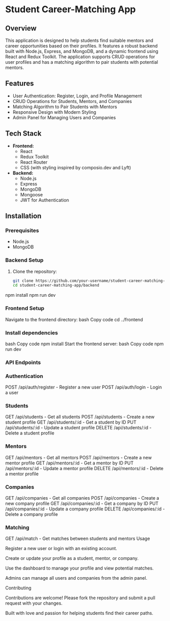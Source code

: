 # Student Career-Matching App

## Overview

This application is designed to help students find suitable mentors and career opportunities based on their profiles. It features a robust backend built with Node.js, Express, and MongoDB, and a dynamic frontend using React and Redux Toolkit. The application supports CRUD operations for user profiles and has a matching algorithm to pair students with potential mentors.

## Features

- User Authentication: Register, Login, and Profile Management
- CRUD Operations for Students, Mentors, and Companies
- Matching Algorithm to Pair Students with Mentors
- Responsive Design with Modern Styling
- Admin Panel for Managing Users and Companies

## Tech Stack

- **Frontend:**
  - React
  - Redux Toolkit
  - React Router
  - CSS (with styling inspired by composio.dev and Lyft)
- **Backend:**
  - Node.js
  - Express
  - MongoDB
  - Mongoose
  - JWT for Authentication

## Installation

### Prerequisites

- Node.js
- MongoDB

### Backend Setup

1. Clone the repository:
   ```bash
   git clone https://github.com/your-username/student-career-matching-app.git
   cd student-career-matching-app/backend
npm install
npm run dev

### Frontend Setup
Navigate to the frontend directory:
bash
Copy code
cd ../frontend

### Install dependencies
bash
Copy code
npm install
Start the frontend server:
bash
Copy code
npm run dev

### API Endpoints

### Authentication
POST /api/auth/register - Register a new user
POST /api/auth/login - Login a user

### Students
GET /api/students - Get all students
POST /api/students - Create a new student profile
GET /api/students/:id - Get a student by ID
PUT /api/students/:id - Update a student profile
DELETE /api/students/:id - Delete a student profile

### Mentors
GET /api/mentors - Get all mentors
POST /api/mentors - Create a new mentor profile
GET /api/mentors/:id - Get a mentor by ID
PUT /api/mentors/:id - Update a mentor profile
DELETE /api/mentors/:id - Delete a mentor profile

### Companies
GET /api/companies - Get all companies
POST /api/companies - Create a new company profile
GET /api/companies/:id - Get a company by ID
PUT /api/companies/:id - Update a company profile
DELETE /api/companies/:id - Delete a company profile

### Matching
GET /api/match - Get matches between students and mentors
Usage

Register a new user or login with an existing account.

Create or update your profile as a student, mentor, or company.

Use the dashboard to manage your profile and view potential matches.

Admins can manage all users and companies from the admin panel.

Contributing

Contributions are welcome! Please fork the repository and submit a pull request with your changes.



Built with love and passion for helping students find their career paths.

